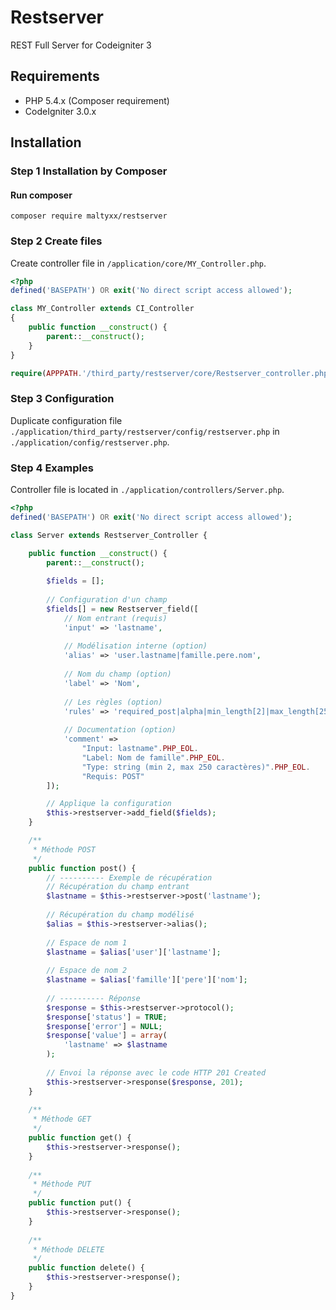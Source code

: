 # Restserver
REST Full Server for Codeigniter 3

## Requirements

- PHP 5.4.x (Composer requirement)
- CodeIgniter 3.0.x

## Installation
### Step 1 Installation by Composer
#### Run composer
```shell
composer require maltyxx/restserver
```

### Step 2 Create files
Create controller file in `/application/core/MY_Controller.php`.
```php
<?php
defined('BASEPATH') OR exit('No direct script access allowed');

class MY_Controller extends CI_Controller
{
    public function __construct() {
        parent::__construct();
    }
}

require(APPPATH.'/third_party/restserver/core/Restserver_controller.php');
```

### Step 3 Configuration
Duplicate configuration file `./application/third_party/restserver/config/restserver.php` in `./application/config/restserver.php`.

### Step 4 Examples
Controller file is located in `./application/controllers/Server.php`.
```php
<?php
defined('BASEPATH') OR exit('No direct script access allowed');

class Server extends Restserver_Controller {

    public function __construct() {
        parent::__construct();
        
        $fields = [];
        
        // Configuration d'un champ
        $fields[] = new Restserver_field([
            // Nom entrant (requis)
            'input' => 'lastname',
            
            // Modélisation interne (option)
            'alias' => 'user.lastname|famille.pere.nom',
            
            // Nom du champ (option)
            'label' => 'Nom',
            
            // Les règles (option)
            'rules' => 'required_post|alpha|min_length[2]|max_length[250]',
            
            // Documentation (option)
            'comment' =>
                "Input: lastname".PHP_EOL.
                "Label: Nom de famille".PHP_EOL.
                "Type: string (min 2, max 250 caractères)".PHP_EOL.
                "Requis: POST"
        ]);

        // Applique la configuration
        $this->restserver->add_field($fields);
    }

    /**
     * Méthode POST
     */
    public function post() {
        // ---------- Exemple de récupération
        // Récupération du champ entrant
        $lastname = $this->restserver->post('lastname');
        
        // Récupération du champ modélisé
        $alias = $this->restserver->alias();
        
        // Espace de nom 1
        $lastname = $alias['user']['lastname'];
        
        // Espace de nom 2
        $lastname = $alias['famille']['pere']['nom'];
        
        // ---------- Réponse
        $response = $this->restserver->protocol();
        $response['status'] = TRUE;
        $response['error'] = NULL;
        $response['value'] = array(
            'lastname' => $lastname
        );
        
        // Envoi la réponse avec le code HTTP 201 Created
        $this->restserver->response($response, 201);
    }
    
    /**
     * Méthode GET
     */
    public function get() {        
        $this->restserver->response();
    }
        
    /**
     * Méthode PUT
     */
    public function put() {
        $this->restserver->response();
    }
    
    /**
     * Méthode DELETE
     */
    public function delete() {
        $this->restserver->response();
    }
}
```
